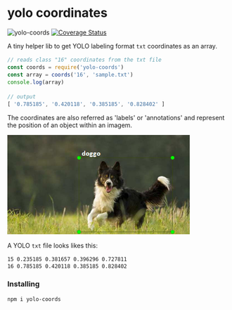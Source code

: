 # yolo coordinates

![yolo-coords](https://github.com/epomatti/yolo-coords/workflows/yolo-coords/badge.svg) [![Coverage Status](https://coveralls.io/repos/github/epomatti/yolo-coords/badge.svg?branch=master)](https://coveralls.io/github/epomatti/yolo-coords?branch=master)

A tiny helper lib to get YOLO labeling format `txt` coordinates as an array.

```js
// reads class "16" coordinates from the txt file
const coords = require('yolo-coords')
const array = coords('16', 'sample.txt')
console.log(array)

// output
[ '0.785185', '0.420118', '0.385185', '0.828402' ]
```

The coordinates are also referred as 'labels' or 'annotations' and represent the position of an object within an imagem.

<img src="docs/doggo.png"/>

A YOLO `txt` file looks likes this:

```
15 0.235185 0.381657 0.396296 0.727811
16 0.785185 0.420118 0.385185 0.828402
```

### Installing

```
npm i yolo-coords
```